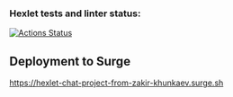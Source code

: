 ### Hexlet tests and linter status:
[![Actions Status](https://github.com/Zakir0000/layout-designer-bootstrap-project-59/workflows/hexlet-check/badge.svg)](https://github.com/Zakir0000/layout-designer-bootstrap-project-59/actions)
## Deployment to Surge
https://hexlet-chat-project-from-zakir-khunkaev.surge.sh
